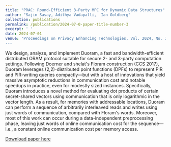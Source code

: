```yaml
---
title: "PRAC: Round-Efficient 3-Party MPC for Dynamic Data Structures"
author: "Sajin Sasay, Adithya Vadapalli,  Ian Goldberg"
collection: publications
permalink: /publication/2024-07-0-paper-title-number-3
excerpt: ' '
date: 2024-07-01
venue: 'Proceedings on Privacy Enhancing Technologies, Vol. 2024, No. 3, July 2024
---
```

We design, analyze, and implement Duoram, a fast and bandwidth-efficient distributed ORAM protocol suitable for secure 2- and 3-party computation settings. Following Doerner and shelat's Floram construction (CCS 2017), Duoram leverages (2,2)-distributed point functions (DPFs) to represent PIR and PIR-writing queries compactly—but with a host of innovations that yield massive asymptotic reductions in communication cost and notable speedups in practice, even for modestly sized instances. Specifically, Duoram introduces a novel method for evaluating dot products of certain secret-shared vectors using communication that is only logarithmic in the vector length. As a result, for memories with  addressable locations, Duoram can perform a sequence of  arbitrarily interleaved reads and writes using just  words of communication, compared with Floram's  words. Moreover, most of this work can occur during a data-independent preprocessing phase, leaving just  words of online communication cost for the sequence—i.e., a constant online communication cost per memory access.

[Download paper here](http://academicpages.github.io/files/paper4-duoram.pdf)
